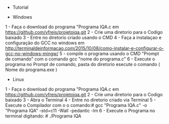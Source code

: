  - Tutorial

 - Windows
 
1 - Faça o download do programa "Programa IQA.c em https://github.com/vfreis/projetoiqa.git
2 - Crie uma diretorio para o Codigo baixado
3 - Entre no diretorio criado usando o CMD
4 - Faça a instalaçao e configuração do GCC no windows em http://terminaldeinformacao.com/2015/10/08/como-instalar-e-configurar-o-gcc-no-windows-mingw/
5 - compile o programa usando o CMD "Prompt de comando" com o comando gcc "nome do programa.c"
6 - Execute o programa no Prompt de comando, pasta do diretorio esecute o comando ( Nome do programa.exe )


- Linux

1 - Faça o download do programa "Programa IQA.c em https://github.com/vfreis/projetoiqa.git
2 - Crie uma diretorio para o Codigo baixado
3 - Abra o Terminal
4 - Entre no diretorio criado via Terminal
5 - Execute o Compilador com o o comando:# gcc "Programa IQA.c" -o "Programa IQA" -std=c11 -Wall -pedantic -lm
6 - Execute o Programa no terminal digitando: # ./Programa IQA 
